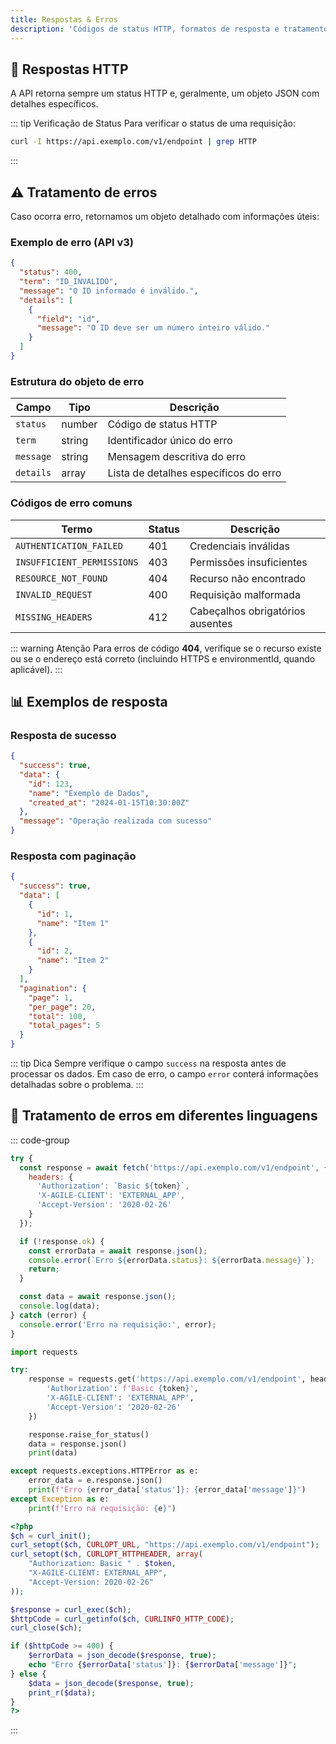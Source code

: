 ```yaml
---
title: Respostas & Erros
description: 'Códigos de status HTTP, formatos de resposta e tratamento de erros da API.'
---
```


## 📜 Respostas HTTP

A API retorna sempre um status HTTP e, geralmente, um objeto JSON com detalhes específicos.

<script setup>

const statusTable = [
  {
    key: '200',
    description: '<code>OK</code> — Requisição bem-sucedida',
    color: 'green'
  },
  {
    key: '400',
    description: '<code>Bad Request</code> — Erro na requisição (verifique formato e parâmetros)',
    color: 'red'
  },
  {
    key: '401',
    description: '<code>Unauthorized</code> — Erro de autenticação',
    color: 'red'
  },
  {
    key: '403',
    description: '<code>Forbidden</code> — Permissões insuficientes',
    color: 'red'
  },
  {
    key: '404',
    description: '<code>Not Found</code> — Recurso ou URL inexistente',
    color: 'purple'
  },
  {
    key: '406',
    description: '<code>Not Acceptable</code> — Versão do endpoint inválida ou cabeçalho incorreto',
    color: 'yellow'
  },
  {
    key: '412',
    description: '<code>Precondition Failed</code> — Cabeçalhos obrigatórios ausentes ou incorretos',
    color: 'yellow'
  },
  {
    key: '500',
    description: '<code>Internal Server Error</code> — Erro interno no servidor (entre em contato com suporte técnico)',
    color: 'pink'
  }
]
</script>

<ApiCard
  title="HTTP Status"
  :items="statusTable"
/>

::: tip Verificação de Status
Para verificar o status de uma requisição:

```bash
curl -I https://api.exemplo.com/v1/endpoint | grep HTTP
```

:::

## ⚠️ Tratamento de erros

Caso ocorra erro, retornamos um objeto detalhado com informações úteis:

### Exemplo de erro (API v3)

```json
{
  "status": 400,
  "term": "ID_INVALIDO",
  "message": "O ID informado é inválido.",
  "details": [
    {
      "field": "id",
      "message": "O ID deve ser um número inteiro válido."
    }
  ]
}
```

### Estrutura do objeto de erro

| Campo | Tipo | Descrição |
|-------|------|-----------|
| `status` | number | Código de status HTTP |
| `term` | string | Identificador único do erro |
| `message` | string | Mensagem descritiva do erro |
| `details` | array | Lista de detalhes específicos do erro |

### Códigos de erro comuns

| Termo | Status | Descrição |
|-------|--------|-----------|
| `AUTHENTICATION_FAILED` | 401 | Credenciais inválidas |
| `INSUFFICIENT_PERMISSIONS` | 403 | Permissões insuficientes |
| `RESOURCE_NOT_FOUND` | 404 | Recurso não encontrado |
| `INVALID_REQUEST` | 400 | Requisição malformada |
| `MISSING_HEADERS` | 412 | Cabeçalhos obrigatórios ausentes |

::: warning Atenção
Para erros de código **404**, verifique se o recurso existe ou se o endereço está correto (incluindo HTTPS e environmentId, quando aplicável).
:::

## 📊 Exemplos de resposta

### Resposta de sucesso

```json
{
  "success": true,
  "data": {
    "id": 123,
    "name": "Exemplo de Dados",
    "created_at": "2024-01-15T10:30:00Z"
  },
  "message": "Operação realizada com sucesso"
}
```

### Resposta com paginação

```json
{
  "success": true,
  "data": [
    {
      "id": 1,
      "name": "Item 1"
    },
    {
      "id": 2,
      "name": "Item 2"
    }
  ],
  "pagination": {
    "page": 1,
    "per_page": 20,
    "total": 100,
    "total_pages": 5
  }
}
```

::: tip Dica
Sempre verifique o campo `success` na resposta antes de processar os dados.
Em caso de erro, o campo `error` conterá informações detalhadas sobre o problema.
:::

## 🔧 Tratamento de erros em diferentes linguagens

::: code-group

```javascript [JavaScript]
try {
  const response = await fetch('https://api.exemplo.com/v1/endpoint', {
    headers: {
      'Authorization': `Basic ${token}`,
      'X-AGILE-CLIENT': 'EXTERNAL_APP',
      'Accept-Version': '2020-02-26'
    }
  });

  if (!response.ok) {
    const errorData = await response.json();
    console.error(`Erro ${errorData.status}: ${errorData.message}`);
    return;
  }

  const data = await response.json();
  console.log(data);
} catch (error) {
  console.error('Erro na requisição:', error);
}
```

```python [Python]
import requests

try:
    response = requests.get('https://api.exemplo.com/v1/endpoint', headers={
        'Authorization': f'Basic {token}',
        'X-AGILE-CLIENT': 'EXTERNAL_APP',
        'Accept-Version': '2020-02-26'
    })

    response.raise_for_status()
    data = response.json()
    print(data)

except requests.exceptions.HTTPError as e:
    error_data = e.response.json()
    print(f"Erro {error_data['status']}: {error_data['message']}")
except Exception as e:
    print(f"Erro na requisição: {e}")
```

```php [PHP]
<?php
$ch = curl_init();
curl_setopt($ch, CURLOPT_URL, "https://api.exemplo.com/v1/endpoint");
curl_setopt($ch, CURLOPT_HTTPHEADER, array(
    "Authorization: Basic " . $token,
    "X-AGILE-CLIENT: EXTERNAL_APP",
    "Accept-Version: 2020-02-26"
));

$response = curl_exec($ch);
$httpCode = curl_getinfo($ch, CURLINFO_HTTP_CODE);
curl_close($ch);

if ($httpCode >= 400) {
    $errorData = json_decode($response, true);
    echo "Erro {$errorData['status']}: {$errorData['message']}";
} else {
    $data = json_decode($response, true);
    print_r($data);
}
?>
```

:::
